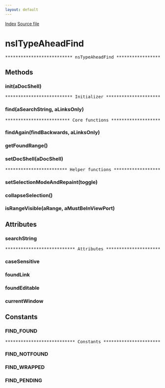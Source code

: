 ```yaml
---
layout: default
---
```

<div id='links'><a href="../index.html">Index</a>
<a href="http://dxr.mozilla.org/mozilla-central/source/toolkit/components/typeaheadfind/nsITypeAheadFind.idl">Source file</a>
</div>

# nsITypeAheadFind #
<pre>************************** nsTypeAheadFind ******************************/  
</pre>
## Methods ##

### init(aDocShell) ###
<pre>************************** Initializer ******************************/  
</pre>
### find(aSearchString, aLinksOnly) ###
<pre>************************* Core functions ****************************/  
</pre>
### findAgain(findBackwards, aLinksOnly) ###

### getFoundRange() ###

### setDocShell(aDocShell) ###
<pre>************************ Helper functions ***************************/  
</pre>
### setSelectionModeAndRepaint(toggle) ###

### collapseSelection() ###

### isRangeVisible(aRange, aMustBeInViewPort) ###

## Attributes ##

### searchString ###
<pre>*************************** Attributes ******************************/  
</pre>
### caseSensitive ###

### foundLink ###

### foundEditable ###

### currentWindow ###

## Constants ##

### FIND_FOUND ###
<pre>*************************** Constants *******************************/  
</pre>
### FIND_NOTFOUND ###

### FIND_WRAPPED ###

### FIND_PENDING ###
